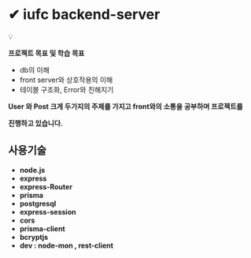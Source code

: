 # ✔ iufc backend-server

<aside>
💡

**프로젝트 목표 및 학습 목표**
- db의 이해
- front server와 상호작용의 이해
- 테이블 구조화, Error와 친해지기

**User 와 Post 크게 두가지의 주제를 가지고 front와의 소통을 공부하며 프로젝트를**

**진행하고 있습니다.**

</aside>


## 사용기술

- **node.js**
- **express**
- **express-Router**
- **prisma**
- **postgresql**
- **express-session**
- **cors**
- **prisma-client**
- **bcryptjs**
- **dev : node-mon , rest-client**


